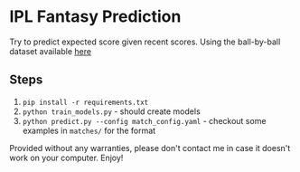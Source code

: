 #  IPL Fantasy Prediction
 
 Try to predict expected score given recent scores. Using the ball-by-ball dataset available [here](https://www.kaggle.com/datasets/sahiltailor/ipl-2024-ball-by-ball-dataset)

##  Steps
1. `pip install -r requirements.txt`
2. `python train_models.py` - should create models
3. `python predict.py --config match_config.yaml` - checkout some examples in `matches/` for the format

Provided without any warranties, please don't contact me in case it doesn't work on your computer. Enjoy!
